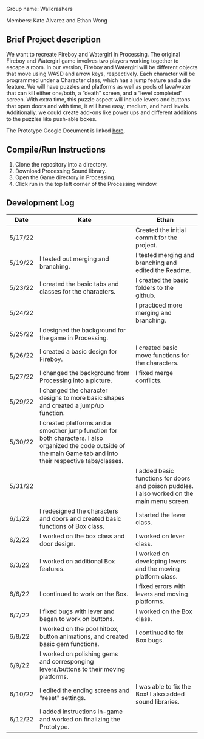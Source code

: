 Group name: Wallcrashers

Members: Kate Alvarez and Ethan Wong

## Brief Project description
We want to recreate Fireboy and Watergirl in Processing. The original Fireboy and Watergirl game involves two players working together to escape a room. In our version, Fireboy and Watergirl will be different objects that move using WASD and arrow keys, respectively.
Each character will be programmed under a Character class, which has a jump feature and a die feature. We will have puzzles and platforms as well as pools of lava/water that can kill either one/both, a “death” screen, and a “level completed” screen.
With extra time, this puzzle aspect will include levers and buttons that open doors and with time, it will have easy, medium, and hard levels. Additionally, we could create add-ons like power ups and different additions to the puzzles like push-able boxes.

The Prototype Google Document is linked [here](https://docs.google.com/document/d/11r0vwaMjeIKi1Fcn6KsxP72kj12YtNphz2ERwZSUVpM/edit?usp=sharing).

## Compile/Run Instructions
1. Clone the repository into a directory.
2. Download Processing Sound library.
3. Open the Game directory in Processing.
4. Click run in the top left corner of the Processing window.

## Development Log
| Date        | Kate           | Ethan  |
| --- | --- | --- |
| 5/17/22 |  | Created the initial commit for the project. |
| 5/19/22 | I tested out merging and branching. | I tested merging and branching and edited the Readme. |
| 5/23/22 | I created the basic tabs and classes for the characters. | I created the basic folders to the github. |
| 5/24/22 | | I practiced more merging and branching. |
| 5/25/22 | I designed the background for the game in Processing. |  |
| 5/26/22 | I created a basic design for Fireboy. | I created basic move functions for the characters. |
| 5/27/22 | I changed the background from Processing into a picture. | I fixed merge conflicts. |
| 5/29/22 | I changed the character designs to more basic shapes and created a jump/up function. |  |
|5/30/22| I created platforms and a smoother jump function for both characters. I also organized the code outside of the main Game tab and into their respective tabs/classes. |  |
|5/31/22|  | I added basic functions for doors and poison puddles. I also worked on the main menu screen. |
|6/1/22| I redesigned the characters and doors and created basic functions of Box class. | I started the lever class.  |
|6/2/22| I worked on the box class and door design. | I worked on lever class. |
|6/3/22| I worked on additional Box features. | I worked on developing levers and the moving platform class. |
|6/6/22| I continued to work on the Box. | I fixed errors with levers and moving platforms. |
|6/7/22| I fixed bugs with lever and began to work on buttons. | I worked on the Box class. |
|6/8/22| I worked on the pool hitbox, button animations, and created basic gem functions. | I continued to fix Box bugs. |
|6/9/22| I worked on polishing gems and corresponging levers/buttons to their moving platforms. |  |
|6/10/22| I edited the ending screens and "reset" settings. | I was able to fix the Box! I also added sound libraries. |
|6/12/22| I added instructions in-game and worked on finalizing the Prototype. |  |
